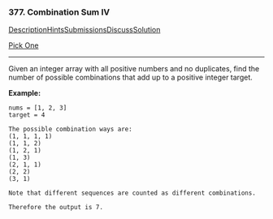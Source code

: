 ### 377. Combination Sum IV

[Description](https://leetcode.com/problems/combination-sum-iv/description/)[Hints](https://leetcode.com/problems/combination-sum-iv/hints/)[Submissions](https://leetcode.com/problems/combination-sum-iv/submissions/)[Discuss](https://leetcode.com/problems/combination-sum-iv/discuss/)[Solution](https://leetcode.com/problems/combination-sum-iv/solution/)

[Pick One](https://leetcode.com/problems/random-one-question/)

------

Given an integer array with all positive numbers and no duplicates, find the number of possible combinations that add up to a positive integer target.

**Example:**

```
nums = [1, 2, 3]
target = 4

The possible combination ways are:
(1, 1, 1, 1)
(1, 1, 2)
(1, 2, 1)
(1, 3)
(2, 1, 1)
(2, 2)
(3, 1)

Note that different sequences are counted as different combinations.

Therefore the output is 7.
```